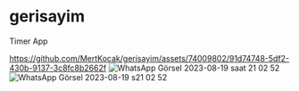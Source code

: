 # gerisayim
 Timer App

https://github.com/MertKocak/gerisayim/assets/74009802/91d74748-5df2-430b-9137-3c8fc8b2662f
![WhatsApp Görsel 2023-08-19 saat 21 02 52](https://github.com/MertKocak/gerisayim/assets/74009802/cf698dbd-6b30-4d04-9f41-f08953151f1b)
![WhatsApp Görsel 2023-08-19 s21 02 52](https://github.com/MertKocak/gerisayim/assets/74009802/dc34fc6f-6701-463e-a577-6acb864b120e)


